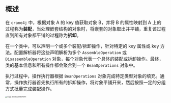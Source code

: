 ## 概述

在 `crane4j` 中，根据对象 A 的 key 值获取对象 B，并将 B 的属性映射到 A 上的过程称为**装配**，当处理嵌套结构的对象时，将嵌套的对象取出并平铺，重复该过程直到所有对象都平铺的过程称为**拆卸**。

在一个类中，可以声明一个或多个装配/拆卸操作，针对特定的 key 属性或 key 方法。配置解析器将这些声明解析为多个 `AssembleOperation` 或 `DisassembleOperation` 对象，每个对象代表一个具体的装配或拆卸操作。最终，类的基本信息和所有操作都会聚合到一个 `BeanOperations` 对象中。

执行过程中，操作执行器根据 `BeanOperations` 对象完成特定类型对象的填充。通常，操作执行器首先执行所有的拆卸操作，将对象平铺开来，然后按照一定的分组方式批量完成装配操作。

<img src="https://img.xiajibagao.top/image-20230220180719411.png" alt="image-20230220180719411" style="zoom:33%;" />